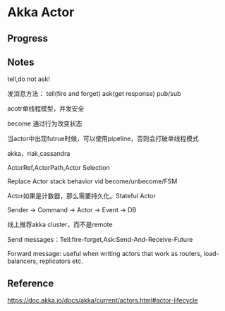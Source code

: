 # Akka Actor

## Progress




## Notes

tell,do not ask!

发消息方法：
tell(fire and forget)
ask(get response)
pub/sub

acotr单线程模型，并发安全

become 通过行为改变状态

当actor中出现futrue时候，可以使用pipeline，否则会打破单线程模式

akka，riak,cassandra

ActorRef,ActorPath,Actor Selection

Replace Actor stack behavior vid become/unbecome/FSM

Actor如果是计数器，那么需要持久化。Stateful Actor

Sender -> Command -> Actor -> Event -> DB

线上推荐akka cluster，而不是remote

Send messages：Tell:fire-forget,Ask:Send-And-Receive-Future

Forward message: useful when writing actors that work as routers, load-balancers, replicators etc.



## Reference

https://doc.akka.io/docs/akka/current/actors.html#actor-lifecycle